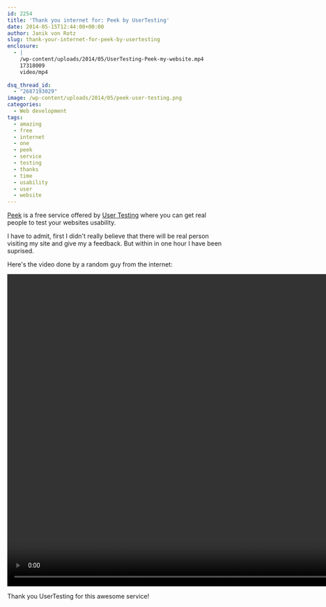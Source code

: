 ```yaml
---
id: 2254
title: 'Thank you internet for: Peek by UserTesting'
date: 2014-05-15T12:44:00+00:00
author: Janik von Rotz
slug: thank-your-internet-for-peek-by-usertesting
enclosure:
  - |
    /wp-content/uploads/2014/05/UserTesting-Peek-my-website.mp4
    17318009
    video/mp4
    
dsq_thread_id:
  - "2687193029"
image: /wp-content/uploads/2014/05/peek-user-testing.png
categories:
  - Web development
tags:
  - amazing
  - free
  - internet
  - one
  - peek
  - service
  - testing
  - thanks
  - time
  - usability
  - user
  - website
---
```

[Peek](http://peek.usertesting.com/) is a free service offered by [User Testing](http://www.usertesting.com/) where you can get real people to test your websites usability.

I have to admit, first I didn't really believe that there will be real person visiting my site and give my a feedback. But within in one hour I have been suprised.

Here's the video done by a random guy from the internet: 
<!--more-->
<video width="1280" height="716" controls><source src="/wp-content/uploads/2014/05/UserTesting-Peek-my-website.mp4" type="video/mp4">Your browser does not support the video tag.</video>

Thank you UserTesting for this awesome service!